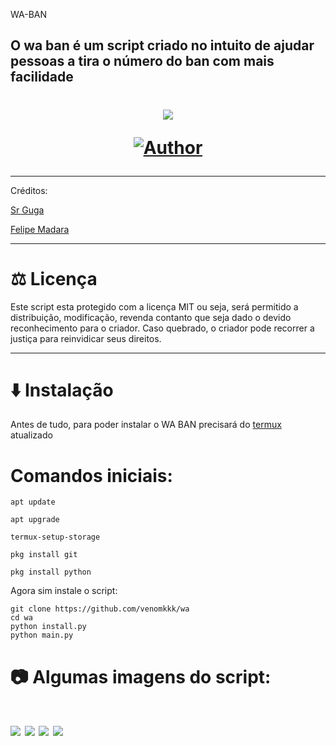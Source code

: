 WA-BAN

O wa ban é um script criado no intuito de ajudar pessoas a tira o número do ban com mais facilidade
----

<h1 align="center">
    <p>
        <img src= "https://telegra.ph/file/555ce47e0c064d7c6f5bf.jpg">
    </p>
    <p>
        <a href="https://github.com/venomkkk"><img title="Author"    src="https://img.shields.io/badge/Author-Sr Guga-purple.svg?style=for-the-badge&logo=github"></a>
    </p>
</h1>

---
 Créditos:

[Sr Guga](https://wa.me/557598205795)

[Felipe Madara](https://wa.me/557598503624)

---

# ⚖️ Licença

Este script esta protegido com a licença MIT ou seja, será permitido a distribuição, modificação, revenda contanto que seja dado o devido reconhecimento para o criador. Caso quebrado, o criador pode recorrer a justiça para reinvidicar seus direitos.

---

# ⬇️ Instalação

Antes de tudo, para poder instalar o WA BAN precisará do [termux](https://f-droid.org/repo/com.termux_118.apk) atualizado
# Comandos iniciais:
```
apt update
```
```
apt upgrade
```
```
termux-setup-storage
```
```
pkg install git
```
```
pkg install python
```
 Agora sim instale o script:
```
git clone https://github.com/venomkkk/wa
cd wa
python install.py
python main.py
```
# 📷 Algumas imagens do script:
<h1>
        <img src= "https://telegra.ph/file/ea6fa940f9b50c966b571.jpg">
        <img src= "https://telegra.ph/file/3afafaf003ccc66fe81ef.jpg">
        <img src= "https://telegra.ph/file/be4e6bfc78af469d6257b.jpg">
        <img src= "https://telegra.ph/file/f5fac9791ef3b09b506dd.jpg">
</h1>
